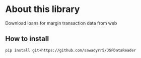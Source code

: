 # About this library
Download loans for margin transaction data from web

## How to install
```buildoutcfg
pip install git+https://github.com/sawadyrr5/JSFDataReader
```
